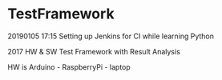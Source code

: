 # TestFramework
20190105 17:15
Setting up Jenkins for CI while learning Python

2017
HW &amp; SW Test Framework with Result Analysis

HW is Arduino - RaspberryPi - laptop
